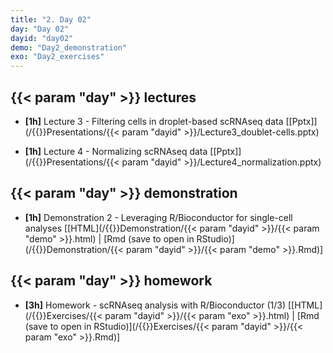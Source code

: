 ```yaml
---
title: "2. Day 02"
day: "Day 02"
dayid: "day02"
demo: "Day2_demonstration"
exo: "Day2_exercises"
---
```


## {{< param "day" >}} lectures

- **\[1h\]** Lecture 3 - Filtering cells in droplet-based scRNAseq data
    [[Pptx]](/{{<myPackageUrl>}}Presentations/{{< param "dayid" >}}/Lecture3_doublet-cells.pptx)

- **\[1h\]** Lecture 4 - Normalizing scRNAseq data
    [[Pptx]](/{{<myPackageUrl>}}Presentations/{{< param "dayid" >}}/Lecture4_normalization.pptx)

## {{< param "day" >}} demonstration

- **\[1h\]** Demonstration 2 - Leveraging R/Bioconductor for single-cell analyses
    [[HTML](/{{<myPackageUrl>}}Demonstration/{{< param "dayid" >}}/{{< param "demo" >}}.html) | [Rmd (save to open in RStudio)](/{{<myPackageUrl>}}Demonstration/{{< param "dayid" >}}/{{< param "demo" >}}.Rmd)]

## {{< param "day" >}} homework

-  **\[3h\]** Homework - scRNAseq analysis with R/Bioconductor (1/3)
    [[HTML](/{{<myPackageUrl>}}Exercises/{{< param "dayid" >}}/{{< param "exo" >}}.html) | [Rmd (save to open in RStudio)](/{{<myPackageUrl>}}Exercises/{{< param "dayid" >}}/{{< param "exo" >}}.Rmd)]
